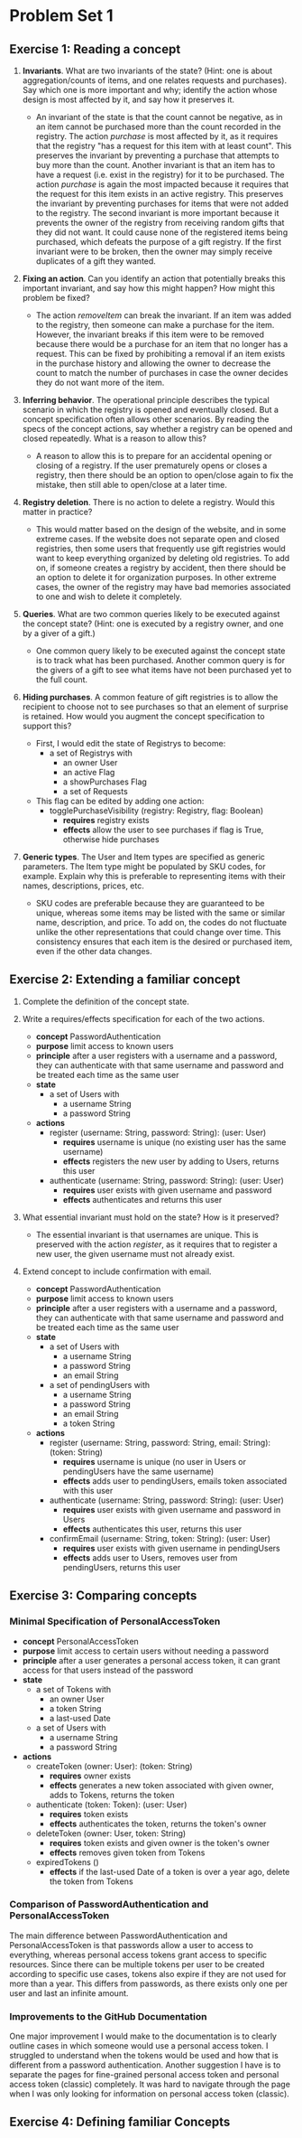 # Problem Set 1

## Exercise 1: Reading a concept
1. **Invariants**. What are two invariants of the state? (Hint: one is about aggregation/counts of items, and one relates requests and purchases). Say which one is more important and why; identify the action whose design is most affected by it, and say how it preserves it.
   - An invariant of the state is that the count cannot be negative, as in an item cannot be purchased more than the count recorded in the registry. The action *purchase* is most affected by it, as it requires that the registry "has a request for this item with at least count". This preserves the invariant by preventing a purchase that attempts to buy more than the count. Another invariant is that an item has to have a request (i.e. exist in the registry) for it to be purchased. The action *purchase* is again the most impacted because it requires that the request for this item exists in an active registry. This preserves the invariant by preventing purchases for items that were not added to the registry. The second invariant is more important because it prevents the owner of the registry from receiving random gifts that they did not want. It could cause none of the registered items being purchased, which defeats the purpose of a gift registry. If the first invariant were to be broken, then the owner may simply receive duplicates of a gift they wanted. 

2. **Fixing an action**. Can you identify an action that potentially breaks this important invariant, and say how this might happen? How might this problem be fixed?
   - The action *removeItem* can break the invariant. If an item was added to the registry, then someone can make a purchase for the item. However, the invariant breaks if this item were to be removed because there would be a purchase for an item that no longer has a request. This can be fixed by prohibiting a removal if an item exists in the purchase history and allowing the owner to decrease the count to match the number of purchases in case the owner decides they do not want more of the item. 

3. **Inferring behavior**. The operational principle describes the typical scenario in which the registry is opened and eventually closed. But a concept specification often allows other scenarios. By reading the specs of the concept actions, say whether a registry can be opened and closed repeatedly. What is a reason to allow this?
   - A reason to allow this is to prepare for an accidental opening or closing of a registry. If the user prematurely opens or closes a registry, then there should be an option to open/close again to fix the mistake, then still able to open/close at a later time. 

4. **Registry deletion**. There is no action to delete a registry. Would this matter in practice?
   - This would matter based on the design of the website, and in some extreme cases. If the website does not separate open and closed registries, then some users that frequently use gift registries would want to keep everything organized by deleting old registries. To add on, if someone creates a registry by accident, then there should be an option to delete it for organization purposes. In other extreme cases, the owner of the registry may have bad memories associated to one and wish to delete it completely.

5. **Queries**. What are two common queries likely to be executed against the concept state? (Hint: one is executed by a registry owner, and one by a giver of a gift.)
   - One common query likely to be executed against the concept state is to track what has been purchased. Another common query is for the givers of a gift to see what items have not been purchased yet to the full count.

6. **Hiding purchases**. A common feature of gift registries is to allow the recipient to choose not to see purchases so that an element of surprise is retained. How would you augment the concept specification to support this?
   - First, I would edit the state of Registrys to become:
      - a set of Registrys with
         - an owner User
         - an active Flag
         - a showPurchases Flag
         - a set of Requests
   - This flag can be edited by adding one action:
      - togglePurchaseVisibility (registry: Registry, flag: Boolean)
         - **requires** registry exists
         - **effects** allow the user to see purchases if flag is True, otherwise hide purchases

7. **Generic types**. The User and Item types are specified as generic parameters. The Item type might be populated by SKU codes, for example. Explain why this is preferable to representing items with their names, descriptions, prices, etc.
   - SKU codes are preferable because they are guaranteed to be unique, whereas some items may be listed with the same or similar name, description, and price. To add on, the codes do not fluctuate unlike the other representations that could change over time. This consistency ensures that each item is the desired or purchased item, even if the other data changes.


## Exercise 2: Extending a familiar concept

1. Complete the definition of the concept state.
2. Write a requires/effects specification for each of the two actions.
   - **concept** PasswordAuthentication
   - **purpose** limit access to known users
   - **principle** after a user registers with a username and a password, they can authenticate with that same username and password and be treated each time as the same user
   - **state**
      - a set of Users with
         - a username String
         - a password String
   - **actions**
      - register (username: String, password: String): (user: User)
         - **requires** username is unique (no existing user has the same username)
         - **effects** registers the new user by adding to Users, returns this user
      - authenticate (username: String, password: String): (user: User)
         - **requires** user exists with given username and password
         - **effects** authenticates and returns this user

3. What essential invariant must hold on the state? How is it preserved?
   - The essential invariant is that usernames are unique. This is preserved with the action *register*, as it requires that to register a new user, the given username must not already exist.

4. Extend concept to include confirmation with email.
   - **concept** PasswordAuthentication
   - **purpose** limit access to known users
   - **principle** after a user registers with a username and a password, they can authenticate with that same username and password and be treated each time as the same user
   - **state**
      - a set of Users with
         - a username String
         - a password String
         - an email String
      - a set of pendingUsers with
         - a username String
         - a password String
         - an email String
         - a token String
   - **actions**
      - register (username: String, password: String, email: String): (token: String)
         - **requires** username is unique (no user in Users or pendingUsers have the same username)
         - **effects** adds user to pendingUsers, emails token associated with this user
      - authenticate (username: String, password: String): (user: User)
         - **requires** user exists with given username and password in Users
         - **effects** authenticates this user, returns this user
      - confirmEmail (username: String, token: String): (user: User)
         - **requires** user exists with given username in pendingUsers
         - **effects** adds user to Users, removes user from pendingUsers, returns this user


## Exercise 3: Comparing concepts

### Minimal Specification of PersonalAccessToken
- **concept** PersonalAccessToken
- **purpose** limit access to certain users without needing a password
- **principle** after a user generates a personal access token, it can grant access for that users instead of the password
- **state**
    - a set of Tokens with
        - an owner User
        - a token String
        - a last-used Date
    - a set of Users with
        - a username String
        - a password String
- **actions**
    - createToken (owner: User): (token: String)
        - **requires** owner exists
        - **effects** generates a new token associated with given owner, adds to Tokens, returns the token
    - authenticate (token: Token): (user: User)
        - **requires** token exists
        - **effects** authenticates the token, returns the token's owner
    - deleteToken (owner: User, token: String)
        - **requires** token exists and given owner is the token's owner
        - **effects** removes given token from Tokens
    - expiredTokens ()
        - **effects** if the last-used Date of a token is over a year ago, delete the token from Tokens

### Comparison of PasswordAuthentication and PersonalAccessToken
The main difference between PasswordAuthentication and PersonalAccessToken is that passwords allow a user to access to everything, whereas personal access tokens grant access to specific resources. Since there can be multiple tokens per user to be created according to specific use cases, tokens also expire if they are not used for more than a year. This differs from passwords, as there exists only one per user and last an infinite amount. 

### Improvements to the GitHub Documentation
One major improvement I would make to the documentation is to clearly outline cases in which someone would use a personal access token. I struggled to understand when the tokens would be used and how that is different from a password authentication. Another suggestion I have is to separate the pages for fine-grained personal access token and personal access token (classic) completely. It was hard to navigate through the page when I was only looking for information on personal access token (classic).

## Exercise 4: Defining familiar Concepts
